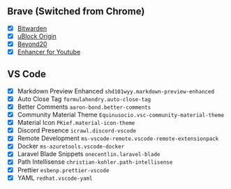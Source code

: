 ## Brave (Switched from Chrome)

- [x] [Bitwarden](https://chrome.google.com/webstore/detail/bitwarden-free-password-m/nngceckbapebfimnlniiiahkandclblb?hl=en)
- [x] [uBlock Origin](https://chrome.google.com/webstore/detail/ublock-origin/cjpalhdlnbpafiamejdnhcphjbkeiagm?hl=en)
- [x] [Beyond20](https://chrome.google.com/webstore/detail/beyond-20/gnblbpbepfbfmoobegdogkglpbhcjofh?hl=en)
- [x] [Enhancer for Youtube](https://chrome.google.com/webstore/detail/enhancer-for-youtube/ponfpcnoihfmfllpaingbgckeeldkhle?hl=en)

## VS Code

- [x] Markdown Preview Enhanced `shd101wyy.markdown-preview-enhanced`
- [x] Auto Close Tag `formulahendry.auto-close-tag`
- [x] Better Comments `aaron-bond.better-comments`
- [x] Community Material Theme `Equinusocio.vsc-community-material-theme`
- [x] Material Icon `PKief.material-icon-theme`
- [x] Discord Presence `icrawl.discord-vscode`
- [x] Remote Development `ms-vscode-remote.vscode-remote-extensionpack`
- [x] Docker `ms-azuretools.vscode-docker`
- [x] Laravel Blade Snippets `onecentlin.laravel-blade`
- [x] Path Intellisense `christian-kohler.path-intellisense`
- [x] Prettier `esbenp.prettier-vscode`
- [x] YAML `redhat.vscode-yaml`